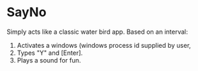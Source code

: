 # SayNo
Simply acts like a classic water bird app. 
Based on an interval: 
1. Activates a windows (windows process id supplied by user,
2. Types "Y" and [Enter].
3. Plays a sound for fun.
